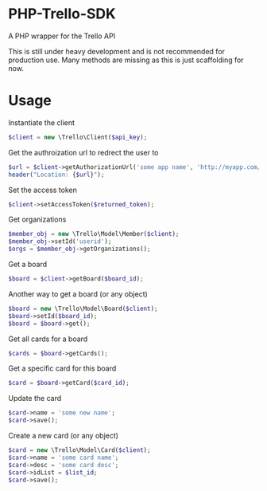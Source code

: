 PHP-Trello-SDK
==============

A PHP wrapper for the Trello API


This is still under heavy development and is not recommended for production use. Many methods are missing as this is just scaffolding for now.


Usage
======

Instantiate the client
```php
$client = new \Trello\Client($api_key);
```

Get the authroization url to redrect the user to
```php
$url = $client->getAuthorizationUrl('some app name', 'http://myapp.com/returnurl'));
header("Location: {$url}");
```

Set the access token
```php
$client->setAccessToken($returned_token);
```
Get organizations
```php
$member_obj = new \Trello\Model\Member($client);
$member_obj->setId('userid');
$orgs = $member_obj->getOrganizations();
```

Get a board
```php
$board = $client->getBoard($board_id);
```

Another way to get a board (or any object)
```php
$board = new \Trello\Model\Board($client);
$board->setId($board_id);
$board = $board->get();
```

Get all cards for a board
```php
$cards = $board->getCards();
```

Get a specific card for this board
```php
$card = $board->getCard($card_id);
```

Update the card
```php
$card->name = 'some new name';
$card->save();
```

Create a new card (or any object)
```php
$card = new \Trello\Model\Card($client);
$card->name = 'some card name';
$card->desc = 'some card desc';
$card->idList = $list_id;
$card->save();
```